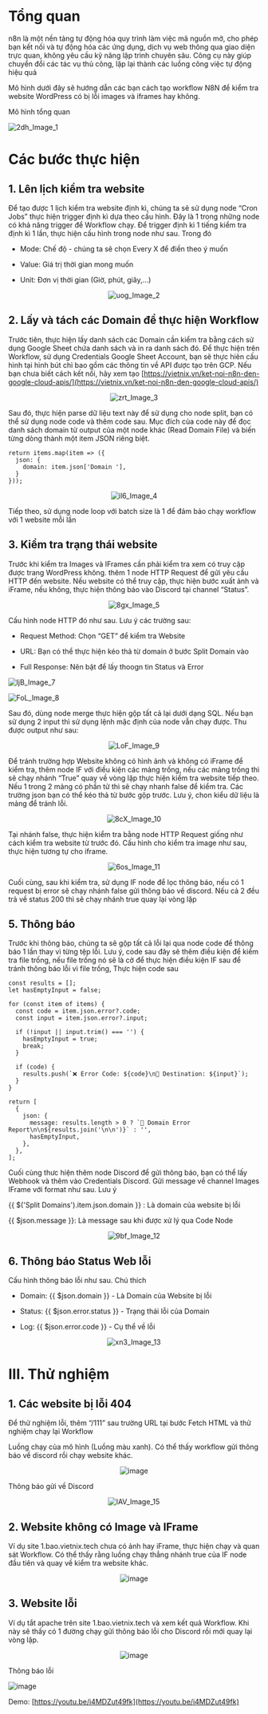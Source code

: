 # Tổng quan 

n8n là một nền tảng tự động hóa quy trình làm việc mã nguồn mở, cho phép bạn kết nối và tự động hóa các ứng dụng, dịch vụ web thông qua giao diện trực quan, không yêu cầu kỹ năng lập trình chuyên sâu. Công cụ này giúp chuyển đổi các tác vụ thủ công, lặp lại thành các luồng công việc tự động hiệu quả

Mô hình dưới đây sẽ hướng dẫn các bạn cách tạo workflow N8N để kiểm tra website WordPress có bị lỗi images và iframes hay không.

Mô hình tổng quan

![2dh_Image_1](https://github.com/user-attachments/assets/252d3886-3dc4-4d56-aa8d-d0c42bc8f0ab)


# Các bước thực hiện

## 1. Lên lịch kiểm tra website

Để tạo được 1 lịch kiểm tra website định kì, chúng ta sẽ sử dụng node “Cron Jobs” thực hiện trigger định kì dựa theo cấu hình. Đây là 1 trong những node có khả năng trigger để Workflow chạy. Để trigger định kì 1 tiếng kiểm tra định kì 1 lần, thực hiện cấu hình trong node như sau. Trong đó

- Mode: Chế độ - chúng ta sẽ chọn Every X để điền theo ý muốn

- Value: Giá trị thời gian mong muốn

- Unit: Đơn vị thời gian (Giờ, phút, giây,...)
  
<div align='center'>

![uog_Image_2](https://github.com/user-attachments/assets/f8e61a68-21fc-4aa5-b239-484e5553d8e4)

</div>

## 2. Lấy và tách các Domain để thực hiện Workflow

Trước tiên, thực hiện lấy danh sách các Domain cần kiểm tra bằng cách sử dụng Google Sheet chứa danh sách và in ra danh sách đó. Để thực hiện trên Workflow, sử dụng Credentials Google Sheet Account, bạn sẽ thực hiên cấu hình tại hình bút chì bao gồm các thông tin về API được tạo trên GCP. Nếu bạn chưa biết cách kết nối, hãy xem tạo [https://vietnix.vn/ket-noi-n8n-den-google-cloud-apis/](https://vietnix.vn/ket-noi-n8n-den-google-cloud-apis/)

<div align='center'>
  
![zrt_Image_3](https://github.com/user-attachments/assets/0dcc25f9-e216-41c6-8283-4af3044cdf22)

</div>

Sau đó, thực hiện parse dữ liệu text này để sử dụng cho node split, bạn có thể sử dụng node code và thêm code sau. Mục đích của code này để đọc danh sách domain từ output của một node khác (Read Domain File) và biến từng dòng thành một item JSON riêng biệt.

```
return items.map(item => ({
  json: {
    domain: item.json['Domain '],
  }
}));
```

<div align='center'>
  
![il6_Image_4](https://github.com/user-attachments/assets/f61b7c6d-9635-4236-9348-4390c4fc2682)

</div>

Tiếp theo, sử dụng node loop với batch size là 1 để đảm bảo chạy workflow với 1 website mỗi lần

## 3. Kiểm tra trạng thái website

Trước khi kiểm tra Images và IFrames cần phải kiểm tra xem có truy cập được trang WordPress không. thêm 1 node HTTP Request để gửi yêu cầu HTTP đến website. Nếu website có thể truy cập, thực hiện bước xuất ảnh và iFrame, nếu không, thực hiện thông báo vào Discord tại channel “Status”.

<div align='center'>
  
![8gx_Image_5](https://github.com/user-attachments/assets/2056bb70-688c-4277-8d72-c5a5c5e9efe8)

</div> 

Cấu hình node HTTP đó như sau. Lưu ý các trường sau:

- Request Method: Chọn “GET” để kiểm tra Website

- URL: Bạn có thể thực hiện kéo thả từ domain ở bước Split Domain vào

- Full Response: Nên bật để lấy thoogn tin Status và Error

<div align='center>

![uL0_Image_6](https://github.com/user-attachments/assets/175fe188-b1aa-46d0-9835-1d6445f442d6)

</div>

## 4. Kiểm tra Images và IFrames

Lọc ra tất cả Images và IFrame từ trang web thành 2 mảng tương ứng. Thwujc hiện bằng cách sử dụng node HTML với lựa chọn “Extract HTML Content” và cấu hình như sau để lấy ảnh và iFrames.

<div align='center'>
  
![IjB_Image_7](https://github.com/user-attachments/assets/7262a27f-21e3-4c89-995e-fdac151532cf)

![FoL_Image_8](https://github.com/user-attachments/assets/0c03b150-82c9-4120-826d-ef4705784ef9)

</div>

Sau đó, dùng node merge thực hiện gộp tất cả lại dưới dạng SQL. Nếu bạn sử dụng 2 input thì sử dụng lệnh mặc định của node vẫn chạy được. Thu được output như sau:

<div align='center'>

![LoF_Image_9](https://github.com/user-attachments/assets/b91c79ed-6058-4836-b5d0-b1644707df65)

</div>

Để tránh trường hợp Website không có hình ảnh và không có iFrame để kiểm tra, thêm node IF với điều kiện các mảng trống, nếu các mảng trống thì sẽ chạy nhánh “True” quay về vòng lặp thực hiện kiểm tra website tiếp theo. Nếu 1 trong 2 mảng có phần tử thì sẽ chạy nhanh false để kiểm tra. Các trường json bạn có thể kéo thả từ bước gộp trước. Lưu ý, chon kiểu dữ liệu là mảng để tránh lỗi.

<div align='center'>

![8cX_Image_10](https://github.com/user-attachments/assets/7fd9c23f-32c1-4e66-940e-165fc00af235)

</div>

Tại nhánh false, thực hiện kiểm tra bằng node HTTP Request giống như cách kiểm tra website từ trước đó. Cấu hình cho kiểm tra image như sau, thực hiện tương tự cho iframe.

<div align='center'>
  
![6os_Image_11](https://github.com/user-attachments/assets/fd6e6bd7-a982-47f7-a722-e7a79b3178c1)

</div>

Cuối cùng, sau khi kiểm tra, sử dụng IF node để lọc thông báo, nếu có 1 request bị error sẽ chạy nhánh false gửi thông báo về discord. Nếu cả 2 đều trả về status 200 thì sẽ chạy nhánh true quay lại vòng lặp

## 5. Thông báo

Trước khi thông báo, chúng ta sẽ gộp tất cả lỗi lại qua node code để thông báo 1 lần thay vì từng tệp lỗi. Lưu ý, code sau đây sẽ thêm điều kiện để kiểm tra file trống, nếu file trống nó sẽ là cờ để thực hiện điều kiện IF sau để tránh thông báo lỗi vì file trống, Thực hiện code sau

```
const results = [];
let hasEmptyInput = false;

for (const item of items) {
  const code = item.json.error?.code;
  const input = item.json.error?.input;

  if (!input || input.trim() === '') {
    hasEmptyInput = true;
    break;
  }

  if (code) {
    results.push(`❌ Error Code: ${code}\n📍 Destination: ${input}`);
  }
}

return [
  {
    json: {
      message: results.length > 0 ? `🚨 Domain Error Report\n\n${results.join('\n\n')}` : '',
      hasEmptyInput,
    },
  },
];
```
Cuối cùng thưc hiện thêm node Discord để gửi thông báo, bạn có thể lấy Webhook và thêm vào Credentials Discord. Gửi message về channel Images IFrame với format như sau. Lưu ý

{{ $('Split Domains').item.json.domain }} : Là domain của website bị lỗi

{{ $json.message }}: Là message sau khi được xử lý qua Code Node

<div align='center'>

![9bf_Image_12](https://github.com/user-attachments/assets/23547d66-b427-4691-a75f-5f0eb5aab6a4)

</div>

## 6. Thông báo Status Web lỗi

Cấu hình thông báo lỗi như sau. Chú thích

- Domain: {{ $json.domain }} - Là Domain của Website bị lỗi

- Status: {{ $json.error.status }} - Trạng thái lỗi của Domain

- Log: {{ $json.error.code }} - Cụ thể về lỗi

<div align='center'>

![xn3_Image_13](https://github.com/user-attachments/assets/bd21318a-fc1f-4d78-b27d-83d507750606)

</div>

# III. Thử nghiệm

## 1. Các website bị lỗi 404

Để thử nghiệm lỗi, thêm “/111” sau trường URL tại bước Fetch HTML và thử nghiệm chạy lại Workflow

Luồng chạy của mô hình (Luồng màu xanh). Có thể thấy workflow gửi thông báo về discord rồi chạy website khác.

<div align='center'>

![image](https://github.com/user-attachments/assets/980afe22-21ab-4f88-bc7d-fa7e6c46d8d1)

</div>

Thông báo gửi về Discord

<div align='center'>

![lAV_Image_15](https://github.com/user-attachments/assets/d2fc2eb0-b43f-4909-9136-aa3a0c7a8665)

</div>

## 2. Website không có Image và IFrame

Ví dụ site 1.bao.vietnix.tech chưa có ảnh hay iFrame, thực hiện chạy và quan sát Workflow. Có thể thấy rằng luồng chạy thẳng nhánh true của IF node đầu tiên và quay về kiểm tra website khác.

<div align='center'>

![image](https://github.com/user-attachments/assets/c056ac7d-fb3c-48d5-a25d-894ca70c0ebf)

</div>

## 3. Website lỗi

Ví dụ tắt apache trên site 1.bao.vietnix.tech và xem kết quả Workflow. Khi này sẽ thấy có 1 đường chạy gửi thông báo lỗi cho Discord rồi mới quay lại vòng lặp.

<div align='center'>

![image](https://github.com/user-attachments/assets/826d6730-24b0-4e40-a25a-bd6a0f7fab6b)

</div>

Thông báo lỗi

<div align='center>

![jE4_Image_18](https://github.com/user-attachments/assets/2de5dc8d-5e4a-4c60-9fbc-b7729fea3275)

</div>

## 4. Cả 3 website chạy bình thường

Khi này Workflow toàn bộ sẽ đi ra từ nhanh true của IF node thứ hai

<div align='center'>

![image](https://github.com/user-attachments/assets/cceeab4d-3565-4609-a816-9921bc2452ce)

</div>

Demo: [https://youtu.be/i4MDZut49fk](https://youtu.be/i4MDZut49fk)
